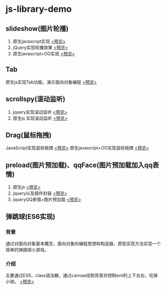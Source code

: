 # js-library-demo

## slideshow(图片轮播)

1. 原生javascript实现 [<预览>](http://likonion.github.io/js-library-demo/slideshow/index_JavaScript.html)
2. jQuery实现轮播效果 [<预览>](http://likonion.github.io/js-library-demo/slideshow/index_jQuery.html)
2. 原生javascript+OO实现 [<预览>](http://likonion.github.io/js-library-demo/slideshow/index_JavaScript_OO.html)


## Tab

原生js实现Tab功能，演示面向对象编程 [<预览>](http://likonion.github.io/js-library-demo/Tab/tab.html)

## scrollspy(滚动监听)
1. jquery实现滚动监听 [<预览>](http://likonion.github.io/js-library-demo/scrollspy/jQuery.html)
2. 原生js 实现滚动监听 [<预览>](http://likonion.github.io/js-library-demo/scrollspy/JavaScript.html)

## Drag(鼠标拖拽)
JavaScript实现鼠标拖拽 [<预览>](http://likonion.github.io/js-library-demo/Drag/drag.html)
原生javascript+OO实现鼠标拖拽 [<预览>](http://likonion.github.io/js-library-demo/Drag/drag_OO.html)

## preload(图片预加载)、qqFace(图片预加载加入qq表情)
1. 原生js  [<预览>](http://likonion.github.io/js-library-demo/preload/javascript.html)
2. jquery以及插件封装  [<预览>](http://likonion.github.io/js-library-demo/preload/jquery.html)
3. jqueryQQ表情+图片预加载  [<预览>](http://likonion.github.io/js-library-demo/preload/qqFace/index.html)

## 弹跳球(ES6实现)

### 背景
通过对面向对象基本概念，面向对象的编程思想和构造器，原型实现方法实现一个简单的弹跳球小游戏。

### 介绍
主要通过ES6，class语法糖，通过canvas绘制背景并控制evil的上下左右，吃掉小球。
[<预览>](http://likonion.github.io/js-library-demo/bounceBall/index.html)